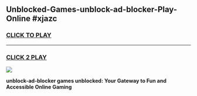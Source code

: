 
## Unblocked-Games-unblock-ad-blocker-Play-Online #xjazc
<h3>
<a href="https://news.freeplayer.one?title=unblock-ad-blocker&ref=3">CLICK TO PLAY</a></h3>
<hr>

<h3>
<a href="https://news.freeplayer.one?title=unblock-ad-blocker&ref=3">CLICK 2 PLAY</a>
  
</h3>

<a href="https://news.freeplayer.one?title=unblock-ad-blocker&ref=3"><img src="https://clearcache.store/games.png"></a>


**unblock-ad-blocker games unblocked: Your Gateway to Fun and Accessible Online Gaming**
